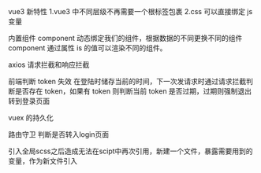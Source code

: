 vue3 新特性
1.vue3 中不同层级不再需要一个根标签包裹
2.css 可以直接绑定 js 变量

内置组件 component
动态绑定我们的组件，根据数据的不同更换不同的组件
component 通过属性 is 的值可以渲染不同的组件。

axios 请求拦截和响应拦截

前端判断 token 失效
在登陆时储存当前的时间，下一次发请求时通过请求拦截判断是否存在 token，如果有 token 则判断当前 token 是否过期，过期则强制退出转到登录页面

vuex 的持久化

路由守卫
判断是否转入login页面

引入全局scss之后造成无法在scipt中再次引用，新建一个文件，暴露需要用到的变量，作为新文件引入